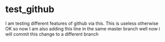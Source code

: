 
# test_github
I am testing different features of github via this. This is useless otherwise
OK so now I am also adding this line in the same master branch
well now i will commit this change to a different branch
